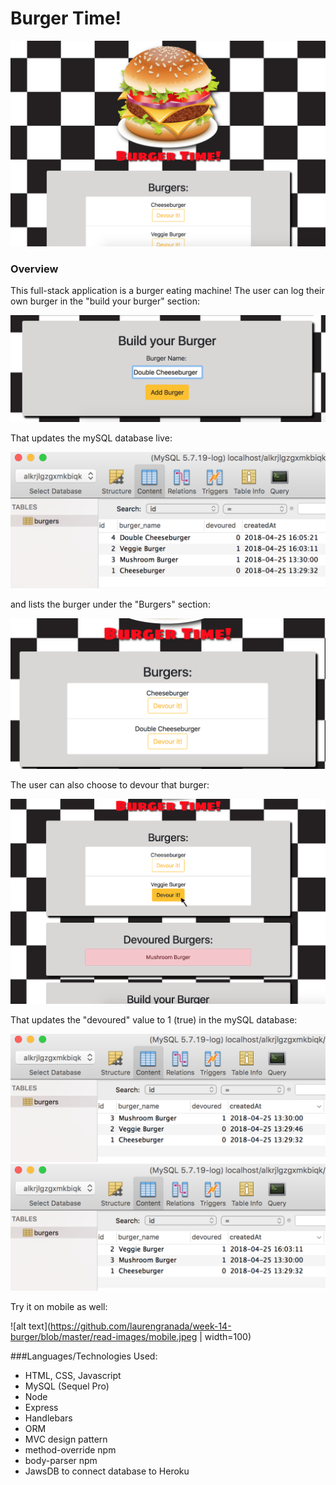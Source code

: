 # Burger Time!

![alt text](https://github.com/laurengranada/week-14-burger/blob/master/read-images/homepage.png)

### Overview
This full-stack application is a burger eating machine! The user can log their own burger in the "build your burger" section:

![alt text](https://github.com/laurengranada/week-14-burger/blob/master/read-images/addBurger.png)

That updates the mySQL database live:

![alt text](https://github.com/laurengranada/week-14-burger/blob/master/read-images/mySQLadd.png)

and lists the burger under the "Burgers" section:

![alt text](https://github.com/laurengranada/week-14-burger/blob/master/read-images/burgerAdd.png)

The user can also choose to devour that burger:

![alt text](https://github.com/laurengranada/week-14-burger/blob/master/read-images/burgerDevour.png)

That updates the "devoured" value to 1 (true) in the mySQL database:

![alt text](https://github.com/laurengranada/week-14-burger/blob/master/read-images/before.png)
![alt text](https://github.com/laurengranada/week-14-burger/blob/master/read-images/after.png)

Try it on mobile as well:

![alt text](https://github.com/laurengranada/week-14-burger/blob/master/read-images/mobile.jpeg | width=100)


###Languages/Technologies Used:
- HTML, CSS, Javascript
- MySQL (Sequel Pro)
- Node
- Express
- Handlebars
- ORM
- MVC design pattern
- method-override npm
- body-parser npm
- JawsDB to connect database to Heroku
